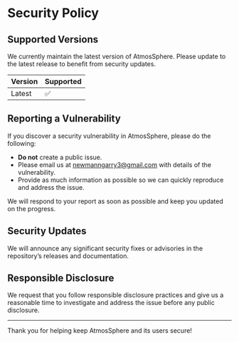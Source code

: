 # Security Policy

## Supported Versions

We currently maintain the latest version of AtmosSphere. Please update to the latest release to benefit from security updates.

| Version | Supported          |
| ------- | ------------------ |
| Latest  | :white_check_mark: |

## Reporting a Vulnerability

If you discover a security vulnerability in AtmosSphere, please do the following:

- **Do not** create a public issue.
- Please email us at [newmanngarry3@gmail.com](mailto:newmanngarry3@gmail.com) with details of the vulnerability.
- Provide as much information as possible so we can quickly reproduce and address the issue.

We will respond to your report as soon as possible and keep you updated on the progress.

## Security Updates

We will announce any significant security fixes or advisories in the repository’s releases and documentation.

## Responsible Disclosure

We request that you follow responsible disclosure practices and give us a reasonable time to investigate and address the issue before any public disclosure.

---

Thank you for helping keep AtmosSphere and its users secure!
